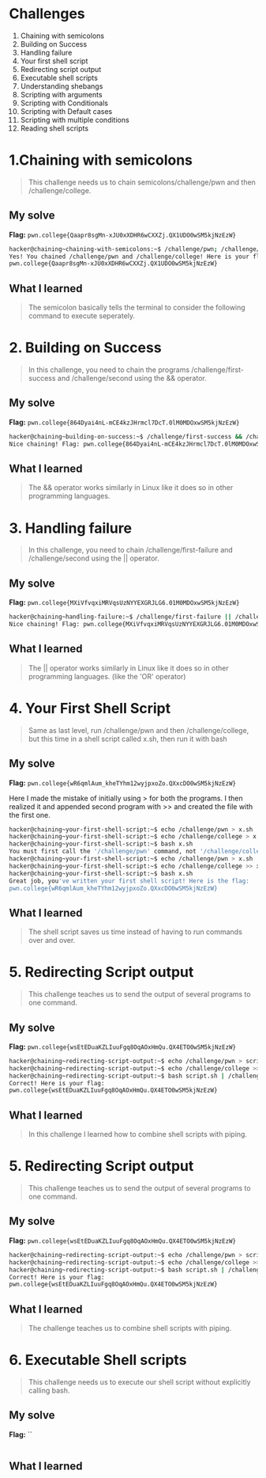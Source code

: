 # Challenges
1. Chaining with semicolons
2. Building on Success
3. Handling failure
4. Your first shell script
5. Redirecting script output
6. Executable shell scripts
7. Understanding shebangs
8. Scripting with arguments
9. Scripting with Conditionals
10. Scripting with Default cases
11. Scripting with multiple conditions
12. Reading shell scripts


# 1.Chaining with semicolons
> This challenge needs us to chain semicolons/challenge/pwn and then /challenge/college.

## My solve
**Flag:** `pwn.college{Qaapr8sgMn-xJU0xXDHR6wCXXZj.QX1UDO0wSM5kjNzEzW}`

```bash
hacker@chaining~chaining-with-semicolons:~$ /challenge/pwn; /challenge/college
Yes! You chained /challenge/pwn and /challenge/college! Here is your flag:
pwn.college{Qaapr8sgMn-xJU0xXDHR6wCXXZj.QX1UDO0wSM5kjNzEzW}
```

## What I learned
> The semicolon basically tells the terminal to consider the following command to execute seperately.



# 2. Building on Success 
> In this challenge, you need to chain the programs /challenge/first-success and /challenge/second using the && operator.

## My solve
**Flag:** `pwn.college{864Dyai4nL-mCE4kzJHrmcl7DcT.0lM0MDOxwSM5kjNzEzW}`
 
```bash
hacker@chaining~building-on-success:~$ /challenge/first-success && /challenge/second
Nice chaining! Flag: pwn.college{864Dyai4nL-mCE4kzJHrmcl7DcT.0lM0MDOxwSM5kjNzEzW}
```

## What I learned
> The && operator works similarly in Linux like it does so in other programming languages.

# 3. Handling failure
> In this challenge, you need to chain /challenge/first-failure and /challenge/second using the || operator.

## My solve
**Flag:** `pwn.college{MXiVfvqxiMRVqsUzNYYEXGRJLG6.01M0MDOxwSM5kjNzEzW}`
 
```bash
hacker@chaining~handling-failure:~$ /challenge/first-failure || /challenge/second
Nice chaining! Flag: pwn.college{MXiVfvqxiMRVqsUzNYYEXGRJLG6.01M0MDOxwSM5kjNzEzW}
```

## What I learned
> The || operator works similarly in Linux like it does so in other programming languages. (like the 'OR' operator)

# 4. Your First Shell Script
> Same as last level, run /challenge/pwn and then /challenge/college, but this time in a shell script called x.sh, then run it with bash

## My solve
**Flag:** `pwn.college{wR6qmlAum_kheTYhm12wyjpxoZo.QXxcDO0wSM5kjNzEzW}`

Here I made the mistake of initially using > for both the programs. I then realized it and appended second program with >> and created the file with the first one. 
```bash
hacker@chaining~your-first-shell-script:~$ echo /challenge/pwn > x.sh
hacker@chaining~your-first-shell-script:~$ echo /challenge/college > x.sh
hacker@chaining~your-first-shell-script:~$ bash x.sh
You must first call the '/challenge/pwn' command, not '/challenge/college'!
hacker@chaining~your-first-shell-script:~$ echo /challenge/pwn > x.sh
hacker@chaining~your-first-shell-script:~$ echo /challenge/college >> x.sh
hacker@chaining~your-first-shell-script:~$ bash x.sh
Great job, you've written your first shell script! Here is the flag:
pwn.college{wR6qmlAum_kheTYhm12wyjpxoZo.QXxcDO0wSM5kjNzEzW}
```

## What I learned
> The shell script saves us time instead of having to run commands over and over.

# 5. Redirecting Script output 
> This challenge teaches us to send the output of several programs to one command.

## My solve
**Flag:** `pwn.college{wsEtEDuaKZLIuuFgq8OqAOxHmQu.QX4ETO0wSM5kjNzEzW}`

```bash
hacker@chaining~redirecting-script-output:~$ echo /challenge/pwn > script.sh
hacker@chaining~redirecting-script-output:~$ echo /challenge/college >> script.sh
hacker@chaining~redirecting-script-output:~$ bash script.sh | /challenge/solve
Correct! Here is your flag:
pwn.college{wsEtEDuaKZLIuuFgq8OqAOxHmQu.QX4ETO0wSM5kjNzEzW}
```

## What I learned
> In this challenge I learned how to combine shell scripts with piping.

# 5. Redirecting Script output 
> This challenge teaches us to send the output of several programs to one command.

## My solve
**Flag:** `pwn.college{wsEtEDuaKZLIuuFgq8OqAOxHmQu.QX4ETO0wSM5kjNzEzW}`

```bash
hacker@chaining~redirecting-script-output:~$ echo /challenge/pwn > script.sh
hacker@chaining~redirecting-script-output:~$ echo /challenge/college >> script.sh
hacker@chaining~redirecting-script-output:~$ bash script.sh | /challenge/solve
Correct! Here is your flag:
pwn.college{wsEtEDuaKZLIuuFgq8OqAOxHmQu.QX4ETO0wSM5kjNzEzW}
```

## What I learned
> The challenge teaches us to combine shell scripts with piping.

# 6. Executable Shell scripts 
> This challenge needs us to execute our shell script without explicitly calling bash.

## My solve
**Flag:** ``

```bash

```

## What I learned
>










